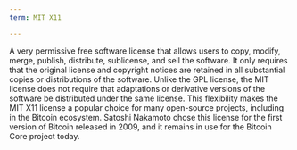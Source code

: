 ```yaml
---
term: MIT X11

---
```

A very permissive free software license that allows users to copy, modify, merge, publish, distribute, sublicense, and sell the software. It only requires that the original license and copyright notices are retained in all substantial copies or distributions of the software. Unlike the GPL license, the MIT license does not require that adaptations or derivative versions of the software be distributed under the same license. This flexibility makes the MIT X11 license a popular choice for many open-source projects, including in the Bitcoin ecosystem. Satoshi Nakamoto chose this license for the first version of Bitcoin released in 2009, and it remains in use for the Bitcoin Core project today.